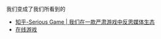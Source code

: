 我们变成了我们所看到的
- [知乎-Serious Game | 我们在一款严肃游戏中反思媒体生态](https://zhuanlan.zhihu.com/p/146685867)
- [在线游戏](https://claycoffee.github.io/wbwwb/)
